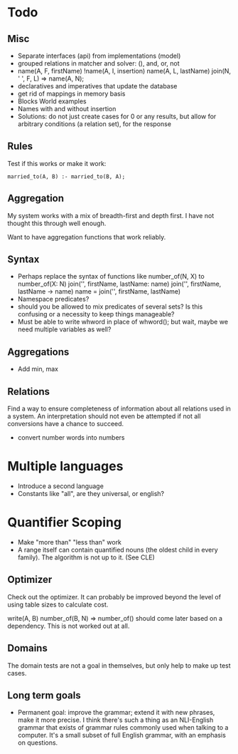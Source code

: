 # Todo

## Misc

* Separate interfaces (api) from implementations (model)
* grouped relations in matcher and solver: (), and, or, not
* name(A, F, firstName) !name(A, I, insertion) name(A, L, lastName) join(N, ' ', F, L) => name(A, N);
* declaratives and imperatives that update the database
* get rid of mappings in memory basis
* Blocks World examples
* Names with and without insertion
* Solutions: do not just create cases for 0 or any results, but allow for arbitrary conditions (a relation set), for the response

## Rules

Test if this works or make it work:

    married_to(A, B) :- married_to(B, A);

## Aggregation

My system works with a mix of breadth-first and depth first. I have not thought this through well enough.

Want to have aggregation functions that work reliably.

## Syntax

- Perhaps replace the syntax of functions like number_of(N, X) to
    number_of(X: N)
    join('', firstName, lastName: name)
    join('', firstName, lastName -> name)
    name = join('', firstName, lastName)
- Namespace predicates?
- should you be allowed to mix predicates of several sets? Is this confusing or a necessity to keep things manageable?
- Must be able to write whword in place of whword(); but wait, maybe we need multiple variables as well?

## Aggregations

- Add min, max

## Relations

Find a way to ensure completeness of information about all relations used in a system. An interpretation should not even be attempted if not all conversions have a chance to succeed.

* convert number words into numbers

# Multiple languages

- Introduce a second language
- Constants like "all", are they universal, or english?

# Quantifier Scoping

- Make "more than" "less than" work
- A range itself can contain quantified nouns (the oldest child in every family). The algorithm is not up to it. (See CLE)

## Optimizer

Check out the optimizer. It can probably be improved beyond the level of using table sizes to calculate cost.

write(A, B) number_of(B, N) => number_of() should come later based on a dependency. This is not worked out at all.

## Domains

The domain tests are not a goal in themselves, but only help to make up test cases.

## Long term goals

- Permanent goal: improve the grammar; extend it with new phrases, make it more precise. I think there's such a thing as an NLI-English grammar that exists of grammar rules commonly used when talking to a computer. It's a small subset of full English grammar, with an emphasis on questions.
